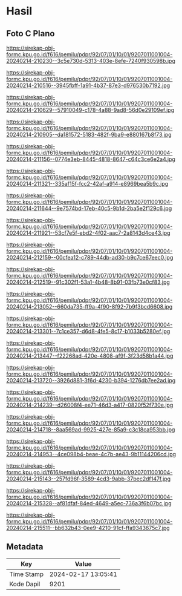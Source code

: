 # Hasil

## Foto C Plano

https://sirekap-obj-formc.kpu.go.id/f616/pemilu/pdpr/92/07/01/10/01/9207011001004-20240214-210230--3c5e730d-5313-403e-8efe-7240f930598b.jpg

https://sirekap-obj-formc.kpu.go.id/f616/pemilu/pdpr/92/07/01/10/01/9207011001004-20240214-210516--3945fbff-1a91-4b37-87e3-d976530b7192.jpg

https://sirekap-obj-formc.kpu.go.id/f616/pemilu/pdpr/92/07/01/10/01/9207011001004-20240214-210629--57910049-c178-4a88-9ad8-56d0e29109ef.jpg

https://sirekap-obj-formc.kpu.go.id/f616/pemilu/pdpr/92/07/01/10/01/9207011001004-20240214-210905--da181572-5183-482f-9ba9-e880167b8f73.jpg

https://sirekap-obj-formc.kpu.go.id/f616/pemilu/pdpr/92/07/01/10/01/9207011001004-20240214-211156--0774e3eb-8445-4818-8647-c64c3ce6e2a4.jpg

https://sirekap-obj-formc.kpu.go.id/f616/pemilu/pdpr/92/07/01/10/01/9207011001004-20240214-211321--335af15f-fcc2-42af-a914-e8969bea5b9c.jpg

https://sirekap-obj-formc.kpu.go.id/f616/pemilu/pdpr/92/07/01/10/01/9207011001004-20240214-211644--9e7574bd-17eb-40c5-9b1d-2ba5e2f129c6.jpg

https://sirekap-obj-formc.kpu.go.id/f616/pemilu/pdpr/92/07/01/10/01/9207011001004-20240214-211921--53cf7e5f-ebd2-4f02-aac7-2a8143d4ce43.jpg

https://sirekap-obj-formc.kpu.go.id/f616/pemilu/pdpr/92/07/01/10/01/9207011001004-20240214-212159--00cfea12-c789-44db-ad30-b9c7ce67eec0.jpg

https://sirekap-obj-formc.kpu.go.id/f616/pemilu/pdpr/92/07/01/10/01/9207011001004-20240214-212519--91c302f1-53a1-4b48-8b91-03fb73e0cf83.jpg

https://sirekap-obj-formc.kpu.go.id/f616/pemilu/pdpr/92/07/01/10/01/9207011001004-20240214-213052--660da735-ff9a-4f90-8f92-7b9f3bcd6608.jpg

https://sirekap-obj-formc.kpu.go.id/f616/pemilu/pdpr/92/07/01/10/01/9207011001004-20240214-213301--7c1ce357-d6d8-4fe5-8c17-b1033b5280ef.jpg

https://sirekap-obj-formc.kpu.go.id/f616/pemilu/pdpr/92/07/01/10/01/9207011001004-20240214-213447--f22268ad-420e-4808-af9f-3f23d58b1a44.jpg

https://sirekap-obj-formc.kpu.go.id/f616/pemilu/pdpr/92/07/01/10/01/9207011001004-20240214-213720--3926d881-3f6d-4230-b394-1276db7ee2ad.jpg

https://sirekap-obj-formc.kpu.go.id/f616/pemilu/pdpr/92/07/01/10/01/9207011001004-20240214-214239--d26008f4-ee71-46d3-a417-0820f52f730e.jpg

https://sirekap-obj-formc.kpu.go.id/f616/pemilu/pdpr/92/07/01/10/01/9207011001004-20240214-214718--8aa569ad-9925-427e-85a9-c3c18ca953bb.jpg

https://sirekap-obj-formc.kpu.go.id/f616/pemilu/pdpr/92/07/01/10/01/9207011001004-20240214-214953--4ce098b4-beae-4c7b-ae43-9b11144206cd.jpg

https://sirekap-obj-formc.kpu.go.id/f616/pemilu/pdpr/92/07/01/10/01/9207011001004-20240214-215143--257fd96f-3589-4cd3-9abb-37bec2df147f.jpg

https://sirekap-obj-formc.kpu.go.id/f616/pemilu/pdpr/92/07/01/10/01/9207011001004-20240214-215328--af81dfaf-84ed-4649-a5ec-736a3f6b07bc.jpg

https://sirekap-obj-formc.kpu.go.id/f616/pemilu/pdpr/92/07/01/10/01/9207011001004-20240214-215511--bb632b43-0ee9-4210-91cf-ffa9343675c7.jpg


## Metadata

| Key        | Value               |
| ---------- | ------------------- |
| Time Stamp | 2024-02-17 13:05:41 |
| Kode Dapil | 9201                |



